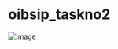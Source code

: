 # oibsip_taskno2
![image](https://github.com/Ishrathabida/oibsip_taskno2/assets/119778193/c37d42f4-2dc6-4098-94b0-9fb2726b5de7)
